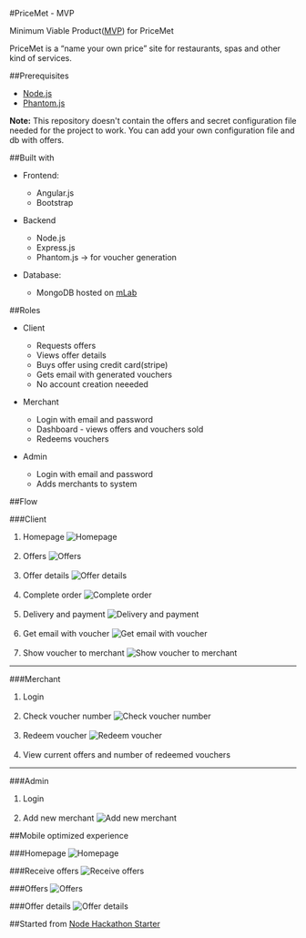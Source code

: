 #PriceMet - MVP

Minimum Viable Product(<a href="https://www.wikiwand.com/en/Minimum_viable_product">MVP</a>) for PriceMet 

PriceMet is a “name your own price” site for restaurants, spas and other kind of services.

##Prerequisites
 - <a href="https://nodejs.org/en/">Node.js</a>
 - <a href="http://phantomjs.org/">Phantom.js</a>

<b>Note:</b> This repository doesn't contain the offers and secret configuration file needed for the project to work. You can add your own configuration file and db with offers.

##Built with
 - Frontend:
   - Angular.js
   - Bootstrap

 - Backend
   - Node.js
   - Express.js
   - Phantom.js -> for voucher generation
   
 - Database:
   - MongoDB hosted on <a href="https://mlab.com/">mLab<a/>

##Roles
 - Client
   - Requests offers
   - Views offer details
   - Buys offer using credit card(stripe)
   - Gets email with generated vouchers
   - No account creation neeeded
   
 - Merchant
   - Login with email and password
   - Dashboard - views offers and vouchers sold
   - Redeems vouchers
   
 - Admin
   - Login with email and password
   - Adds merchants to system

##Flow

###Client

1. Homepage
![Homepage](screenshots/home.JPG?raw=true "Homepage")
<br/><br/>
2. Offers
![Offers](screenshots/offers.JPG?raw=true "Offers")
<br/><br/>
3. Offer details
![Offer details](screenshots/offer-details.JPG?raw=true "Offer details")
<br/><br/>
4. Complete order
![Complete order](screenshots/complete-order.JPG?raw=true "Complete order")
<br/><br/>
5. Delivery and payment
![Delivery and payment](screenshots/complete-order-pay.JPG?raw=true "Delivery and payment")
<br/><br/>
6. Get email with voucher
![Get email with voucher](screenshots/email+voucher.JPG?raw=true "Get email with voucher")
<br/><br/>
7. Show voucher to merchant
![Show voucher to merchant](screenshots/voucher-pdf.JPG?raw=true "Show voucher to merchant")

---

###Merchant

1. Login
<br/><br/>
2. Check voucher number
![Check voucher number](screenshots/merchant-check-voucher.JPG?raw=true "Check voucher number")
<br/><br/>
3. Redeem voucher
![Redeem voucher](screenshots/merchant-redeem-voucher.JPG?raw=true "Redeem voucher")
<br/><br/>
4. View current offers and number of redeemed vouchers

---

###Admin

1. Login
<br/><br/>
2. Add new merchant
![Add new merchant](screenshots/admin-add-new-merchant.JPG?raw=true "Add new merchant")


##Mobile optimized experience

###Homepage
![Homepage](screenshots/mobile-home.JPG?raw=true "Homepage")

###Receive offers
![Receive offers](screenshots/mobile-receiveoffers.JPG?raw=true "Receive offers")

###Offers
![Offers](screenshots/mobile-offers.JPG?raw=true "Offers")

###Offer details
![Offer details](screenshots/mobile-offer-more-info.JPG?raw=true "Offer details")

##Started from
<a href="https://github.com/sahat/hackathon-starter">Node Hackathon Starter</a>

 

